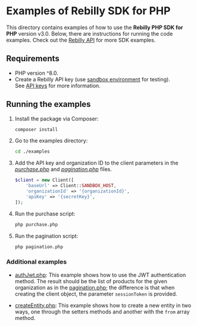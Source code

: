 # Examples of Rebilly SDK for PHP

This directory contains examples of how to use the **Rebilly PHP SDK for PHP** version v3.0. Below, there are instructions for running the code examples. Check out the [Rebilly API](https://api-reference.rebilly.com/) for more SDK examples.

## Requirements

- PHP version ^8.0.
- Create a Rebilly API key (use [sandbox environment](https://www.rebilly.com/docs/tutorials/environments/#sandbox-environment) for testing).  
  See [API keys](https://www.rebilly.com/docs/dev-docs/api-keys/) for more information.

## Running the examples

1. Install the package via Composer:  

   ```bash
   composer install
   ```

1. Go to the examples directory:  

   ```bash
   cd ./examples
   ```

1. Add the API key and organization ID to the client parameters in the *[purchase.php](./purchase.php)* and *[pagination.php](./pagination.php)* files.

    ```php
    $client = new Client([
        'baseUrl' => Client::SANDBOX_HOST,
        'organizationId' => '{organizationId}',
        'apiKey' => '{secretKey}',
    ]);
    ```

1. Run the purchase script:  

   ```bash
   php purchase.php
   ```

1. Run the pagination script:  
   ```bash
   php pagination.php
   ```

### Additional examples

- [authJwt.php](./authJwt.php): This example shows how to use the JWT authentication method. The result should be the list of products for the given organization as in the [pagination.php](./pagination.php); the difference is that when creating the client object, the parameter `sessionToken` is provided.

- [createEntity.php](./createEntity.php): This example shows how to create a new entity in two ways, one through the setters methods and another with the `from` array method. 
